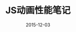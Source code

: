 ---
layout: post
title:  "JS动画性能笔记"
date:   2015-12-03
categories: jekyll update 2
permalink: JSAnimationPerformanceNote
---